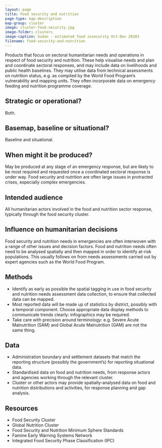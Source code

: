 ```yaml
---
layout: page
title: Food security and nutrition
page-type: map-description
map-group: cluster
image: cluster-food-security.jpg
image-folder: clusters
image-caption: Sudan - estimated food insecurity Oct-Dec 20103
filename: food-security-and-nutrition
---
```


Products that focus on sectoral humanitarian needs and operations in respect of food security and nutrition. These help visualise needs and plan and coordinate sectoral responses, and may include data on livelihoods and public health baselines. They may utilise data from technical assessments on nutrition status, e.g. as compiled by the World Food Program’s vulnerability and mapping units. They often incorporate data on emergency feeding and nutrition programme coverage.

## Strategic or operational?

Both.

## Basemap, baseline or situational?

Baseline and situational.

## When might it be produced?

May be produced at any stage of an emergency response, but are likely to be most required and requested once a coordinated sectoral response is under way. Food security and nutrition are often large issues in protracted crises, especially complex emergencies.

## Intended audience

All humanitarian actors involved in the food and nutrition sector response, typically through the food security cluster.

## Influence on humanitarian decisions

Food security and nutrition needs in emergencies are often interwoven with a range of other issues and decision factors. Food and nutrition needs often need to be analysed spatially and then mapped in order to identify at-risk populations. This usually follows on from needs assessments carried out by expert agencies such as the World Food Program.

## Methods

* Identify as early as possible the spatial tagging in use in food security and nutrition needs assessment data collection, to ensure that collected data can be mapped.
* Most reported data will be made up of statistics by district, possibly with a temporal component. Choose appropriate data display methods to communicate trends clearly: infographics may be required.
* Take care with precision around terminology: e.g. Severe Acute Malnutrition \(SAM\) and Global Acute Malnutrition \(GAM\) are not the same thing.

## Data

* Administration boundary and settlement datasets that match the reporting structure \(possibly the government’s\) for reporting situational data.
* Standardised data on food and nutrition needs, from response actors and agencies working through the relevant cluster.
* Cluster or other actors may provide spatially-analysed data on food and nutrition distributions and activities, for response planning and gap analysis.

## Resources

* Food Security Cluster
* Global Nutrition Cluster
* Food Security and Nutrition Minimum Sphere Standards
* Famine Early Warning Systems Network
* Integrated Food Security Phase Classification \(IPC\)

